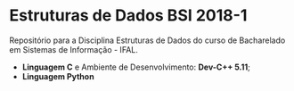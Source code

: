 # **Estruturas de Dados BSI 2018-1**

Repositório para a Disciplina Estruturas de Dados do curso de Bacharelado em Sistemas de Informação - IFAL.

* **Linguagem C** e Ambiente de Desenvolvimento: **Dev-C++ 5.11**;
* **Linguagem Python**
